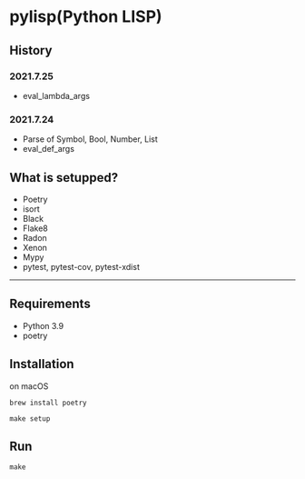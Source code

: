# pylisp(Python LISP)

## History

### 2021.7.25

 - eval_lambda_args

### 2021.7.24

 - Parse of Symbol, Bool, Number, List
 - eval_def_args

## What is setupped?

 - Poetry
 - isort
 - Black
 - Flake8
 - Radon
 - Xenon
 - Mypy
 - pytest, pytest-cov, pytest-xdist

----

## Requirements

 - Python 3.9
 - poetry

## Installation

on macOS

```
brew install poetry
```

```
make setup
```

## Run

```
make
```